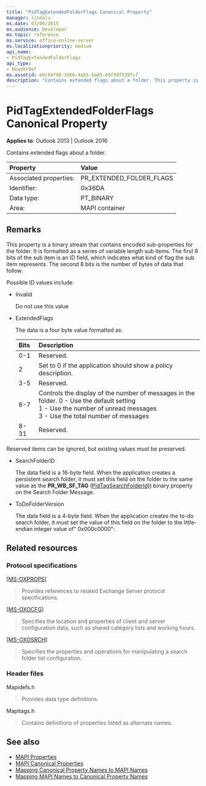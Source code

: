 ```yaml
---
title: "PidTagExtendedFolderFlags Canonical Property"
manager: lindalu
ms.date: 03/09/2015
ms.audience: Developer
ms.topic: reference
ms.service: office-online-server
ms.localizationpriority: medium
api_name:
- PidTagExtendedFolderFlags
api_type:
- HeaderDef
ms.assetid: e0c04f98-3d66-4ab5-ba05-69f9df539fcf
description: "Contains extended flags about a folder. This property is a binary stream that contains encoded sub-properties for the folder."
---
```


# PidTagExtendedFolderFlags Canonical Property
 
**Applies to**: Outlook 2013 | Outlook 2016 
  
Contains extended flags about a folder.
  
|Property |Value |
|:-----|:-----|
|Associated properties:  <br/> |PR_EXTENDED_FOLDER_FLAGS  <br/> |
|Identifier:  <br/> |0x36DA  <br/> |
|Data type:  <br/> |PT_BINARY  <br/> |
|Area:  <br/> |MAPI container  <br/> |
   
## Remarks

This property is a binary stream that contains encoded sub-properties for the folder. It is formatted as a series of variable length sub items. The first 8 bits of the sub item is an ID field, which indicates what kind of flag the sub item represents. The second 8 bits is the number of bytes of data that follow.
  
Possible ID values include:
  
- Invalid
    
   Do not use this value
    
- ExtendedFlags
    
   The data is a four byte value formatted as:
    
   |**Bits**|**Description**|
   |:-----|:-----|
   |0-1  <br/> |Reserved. |
   |2  <br/> |Set to 0 if the application should show a policy description. |
   |3-5  <br/> |Reserved. |
   |6-7  <br/> |Controls the display of the number of messages in the folder. 0 - Use the default setting  <br/> 1 - Use the number of unread messages  <br/> 3 - Use the total number of messages  <br/> |
   |8-31  <br/> |Reserved. |
   
Reserved items can be ignored, but existing values must be preserved.
    
- SearchFolderID
    
   The data field is a 16-byte field. When the application creates a persistent search folder, it must set this field on the folder to the same value as the **PR_WB_SF_TAG** ([PidTagSearchFolderId)](pidtagsearchfolderid-canonical-property.md)) binary property on the Search Folder Message.
    
- ToDoFolderVersion
    
   The data field is a 4-byte field. When the application creates the to-do search folder, it must set the value of this field on the folder to the little-endian integer value of" 0x000c0000":
    
## Related resources

### Protocol specifications

[[MS-OXPROPS]](https://msdn.microsoft.com/library/f6ab1613-aefe-447d-a49c-18217230b148%28Office.15%29.aspx)
  
> Provides references to related Exchange Server protocol specifications.
    
[[MS-OXOCFG]](https://msdn.microsoft.com/library/7d466dd5-c156-4da9-9a01-75c78e7e1a67%28Office.15%29.aspx)
  
> Specifies the location and properties of client and server configuration data, such as shared category lists and working hours.
    
[[MS-OXOSRCH]](https://msdn.microsoft.com/library/c72e49b8-78c7-4483-ad65-e46e9133673b%28Office.15%29.aspx)
  
> Specifies the properties and operations for manipulating a search folder list configuration.
    
### Header files

Mapidefs.h
  
> Provides data type definitions.
    
Mapitags.h
  
> Contains definitions of properties listed as alternate names.
    
## See also

- [MAPI Properties](mapi-properties.md)
- [MAPI Canonical Properties](mapi-canonical-properties.md)
- [Mapping Canonical Property Names to MAPI Names](mapping-canonical-property-names-to-mapi-names.md)
- [Mapping MAPI Names to Canonical Property Names](mapping-mapi-names-to-canonical-property-names.md)

